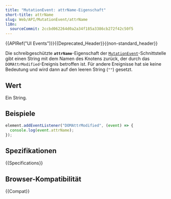 ```yaml
---
title: "MutationEvent: attrName-Eigenschaft"
short-title: attrName
slug: Web/API/MutationEvent/attrName
l10n:
  sourceCommit: 2ccbd062264d0a2a34f185a3386cb272f42c50f5
---
```


{{APIRef("UI Events")}}{{Deprecated_Header}}{{non-standard_header}}

Die schreibgeschützte **`attrName`**-Eigenschaft der [`MutationEvent`](/de/docs/Web/API/MutationEvent)-Schnittstelle gibt einen String mit dem Namen des Knotens zurück, der durch das `DOMAttrModified`-Ereignis betroffen ist. Für andere Ereignisse hat sie keine Bedeutung und wird dann auf den leeren String (`""`) gesetzt.

## Wert

Ein String.

## Beispiele

```js
element.addEventListener("DOMAttrModified", (event) => {
  console.log(event.attrName);
});
```

## Spezifikationen

{{Specifications}}

## Browser-Kompatibilität

{{Compat}}
